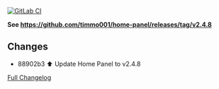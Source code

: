 [![GitLab CI][gitlabci-shield]][gitlabci]

**See <https://github.com/timmo001/home-panel/releases/tag/v2.4.8>**

## Changes

- 88902b3 :arrow_up: Update Home Panel to v2.4.8 

[Full Changelog][changelog]

[changelog]: https://github.com/hassio-addons/addon-home-panel/compare/v1.4.5...v1.4.6
[gitlabci-shield]: https://gitlab.com/hassio-addons/addon-home-panel/badges/v1.4.6/pipeline.svg
[gitlabci]: https://gitlab.com/hassio-addons/addon-home-panel/pipelines
